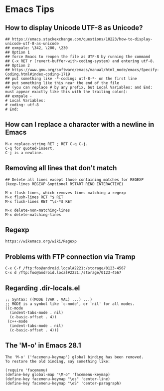 Emacs Tips
==========

## How to display Unicode UTF-8 as Unicode?

    ## https://emacs.stackexchange.com/questions/10223/how-to-display-unicode-utf-8-as-unicode
    ## exmpale: \342, \200, \230
    ## Option 1
    ## force Emacs to reopen the file as UTF-8 by running the command
    ## C-x RET r (revert-buffer-with-coding-system) and entering utf-8.
    ## Option 2
    ## https://www.gnu.org/software/emacs/manual/html_node/emacs/Specify-Coding.html#index-coding-1719
    ## put something like -*-coding: utf-8-*- on the first line
    ## put something like this near the end of the file
    ## (you can replace # by any prefix, but Local Variables: and End: must appear exactly like this with the trailing colon):
    ## exmpale -
    # Local Variables:
    # coding: utf-8
    # End:

## How can I replace a character with a newline in Emacs

    M-x replace-string RET ; RET C-q C-j.
    C-q for quoted-insert,
    C-j is a newline.

## Removing all lines that don't match

    ## Delete all lines except those containing matches for REGEXP
    (keep-lines REGEXP &optional RSTART REND INTERACTIVE)

    M-x flush-lines, which removes lines matching a regexp
    M-x flush-lines RET ^$ RET
    M-x flush-lines RET ^\s-*$ RET

    M-x delete-non-matching-lines
    M-x delete-matching-lines

## Regexp

    https://wikemacs.org/wiki/Regexp

## Problems with FTP connection via Tramp

    C-x C-f /ftp:foo@android.local#2221:/storage/0123-4567
    C-x d /ftp:foo@android.local#2221:/storage/0123-4567

## Regarding .dir-locals.el

    ;; Syntax: ((MODE (VAR . VAL) ...) ...)
    ;; MODE is a symbol like `c-mode', or `nil' for all modes.
    ((c-mode
      (indent-tabs-mode . nil)
      (c-basic-offset . 4))
     (c++-mode
      (indent-tabs-mode . nil)
      (c-basic-offset . 4)))


## The 'M-o' in Emacs 28.1

    The 'M-o' ('facemenu-keymap') global binding has been removed.
    To restore the old binding, say something like:

    (require 'facemenu)
    (define-key global-map "\M-o" 'facemenu-keymap)
    (define-key facemenu-keymap "\es" 'center-line)
    (define-key facemenu-keymap "\eS" 'center-paragraph)
